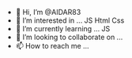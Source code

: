 - 👋 Hi, I’m @AIDAR83
- 👀 I’m interested in ... JS Html Css
- 🌱 I’m currently learning ... JS
- 💞️ I’m looking to collaborate on ...
- 📫 How to reach me ...

<!---
AIDAR83/AIDAR83 is a ✨ special ✨ repository because its `README.md` (this file) appears on your GitHub profile.
You can click the Preview link to take a look at your changes.
--->
